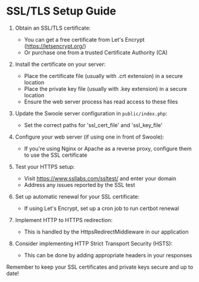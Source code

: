 # SSL/TLS Setup Guide

1. Obtain an SSL/TLS certificate:
   - You can get a free certificate from Let's Encrypt (https://letsencrypt.org/)
   - Or purchase one from a trusted Certificate Authority (CA)

2. Install the certificate on your server:
   - Place the certificate file (usually with .crt extension) in a secure location
   - Place the private key file (usually with .key extension) in a secure location
   - Ensure the web server process has read access to these files

3. Update the Swoole server configuration in `public/index.php`:
   - Set the correct paths for 'ssl_cert_file' and 'ssl_key_file'

4. Configure your web server (if using one in front of Swoole):
   - If you're using Nginx or Apache as a reverse proxy, configure them to use the SSL certificate

5. Test your HTTPS setup:
   - Visit https://www.ssllabs.com/ssltest/ and enter your domain
   - Address any issues reported by the SSL test

6. Set up automatic renewal for your SSL certificate:
   - If using Let's Encrypt, set up a cron job to run certbot renewal

7. Implement HTTP to HTTPS redirection:
   - This is handled by the HttpsRedirectMiddleware in our application

8. Consider implementing HTTP Strict Transport Security (HSTS):
   - This can be done by adding appropriate headers in your responses

Remember to keep your SSL certificates and private keys secure and up to date!